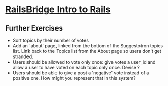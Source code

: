 # [RailsBridge Intro to Rails](http://docs.railsbridge.org/intro-to-rails/)

## Further Exercises

* Sort topics by their number of votes
* Add an 'about' page, linked from the bottom of the Suggestotron topics list. Link back to the Topics list from the About page so users don't get stranded.
* Users should be allowed to vote only once: give votes a user_id and allow a user
to have voted on each topic only once. Devise ?
* Users should be able to give a post a 'negative' vote instead of a positive one.
How might you represent that in this system?
